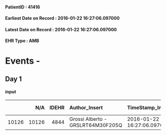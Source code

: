 
#### PatientID : 41416
#### Earliest Date on Record : 2016-01-22 16:27:06.097000
#### Latest Date on Record : 2016-01-22 16:27:06.097000
#### EHR Type : AMB

# Events - 

## Day 1

#### input
|       |    N/A |   IDEHR | Author_Insert                     | TimeStamp_Insert           | EHRType   |   PatientID |   IDDigitalSignDocument | persone_vicine   |   Unnamed: 0_x.1 |   IDANAMNESI_SOCIALE | Patient   | FamigliaAltro   | Paziente_T   | FamigliaAltro_T   |   Non_Rilevabile_x.1 | Note_Non_Rilevabile_x.1   | opt_Problemi   | chk_contr_sintomi   | opt_paziente_a   | opt_famiglia_a   | opt_adeguatezza   | opt_paziente_solo   | opt_presente_assente   | Caregiver_principale   | opt_capacita   | opt_risorse_ec   | opt_paziente_ad   | opt_caregiver_ad   | Needs     | Fragility   |
|------:|-------:|--------:|:----------------------------------|:---------------------------|:----------|------------:|------------------------:|:-----------------|-----------------:|---------------------:|:----------|:----------------|:-------------|:------------------|---------------------:|:--------------------------|:---------------|:--------------------|:-----------------|:-----------------|:------------------|:--------------------|:-----------------------|:-----------------------|:---------------|:-----------------|:------------------|:-------------------|:----------|:------------|
| 10126 |  10126 |    4844 | Grossi Alberto - GRSLRT64M30F205Q | 2016-01-22 16:27:06.097000 | AMB       |       41416 |                  252127 | N/A              |             2351 |                 1565 | Si#1      | Si#1            | No#0         | Si#1              |                    0 | NR                        | No#0           | controllo sintomi#0 | Indefinite#2     | Congruenti#1     | No#0              | Si#1                | Presente#1             | figlio Giorgio         | Adeguato#0     | Da valutare#2    | Totale#2          | Totale#2           | Clinici#0 | nessuna#0   |


